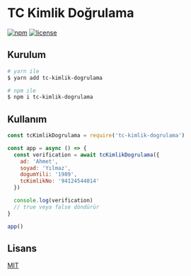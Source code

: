 # TC Kimlik Doğrulama

[![npm](https://img.shields.io/npm/v/tc-kimlik-dogrulama.svg?style=flat-square)](https://www.npmjs.com/package/tc-kimlik-dogrulama)
[![license](https://img.shields.io/badge/license-MIT-blue.svg?style=flat-square)](https://github.com/ozgrozer/tc-kimlik-dogrulama/blob/main/license)

## Kurulum

```sh
# yarn ile
$ yarn add tc-kimlik-dogrulama

# npm ile
$ npm i tc-kimlik-dogrulama
```

## Kullanım

```js
const tcKimlikDogrulama = require('tc-kimlik-dogrulama')

const app = async () => {
  const verification = await tcKimlikDogrulama({
    ad: 'Ahmet',
    soyad: 'Yılmaz',
    dogumYili: '1989',
    tcKimlikNo: '94124544014'
  })

  console.log(verification)
  // true veya false döndürür
}

app()
```

## Lisans

[MIT](https://github.com/ozgrozer/tc-kimlik-dogrulama/blob/main/license)
